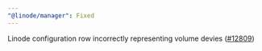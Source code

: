 ```yaml
---
"@linode/manager": Fixed
---
```


Linode configuration row incorrectly representing volume devies ([#12809](https://github.com/linode/manager/pull/12809))
